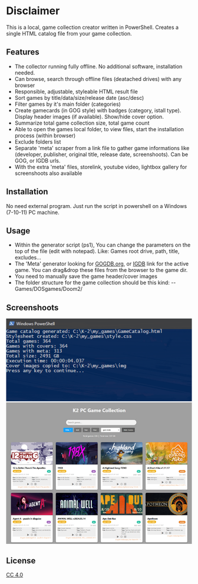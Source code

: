 # Disclaimer

This is a local, game collection creator written in PowerShell.
Creates a single HTML catalog file from your game collection.
    
## Features

- The collector running fully offline. No additional software, installation needed.
- Can browse, search through offline files (deatached drives) with any browser
- Responsible, adjustable, styleable HTML result file
- Sort games by title/data/size/release date (asc/desc)
- Filter games by it's main folder (categories)
- Create gamecards (in GOG style) with badges (category, istall type). Display header images (if available). Show/hide cover option.
- Summarize total game collection size, total game count
- Able to open the games local folder, to view files, start the installation process (within browser)
- Exclude folders list
- Separate 'meta' scraper from a link file to gather game informations like (developer, publisher, original title, release date, screenshoots). Can be GOG, or IGDB urls.
- With the extra 'meta' files, storelink, youtube video, lightbox gallery for screenshoots also available

## Installation

No need external program.
Just run the script in powershell on a Windows (7-10-11) PC machine.

## Usage

- Within the generator script (ps1), You can change the parameters on the top of the file (edit with notepad). Like: Games root drive, path, title, excludes...
- The 'Meta' generator looking for [GOGDB.org](https://gogdb.org), or [IGDB](https://www.igdb.com) link for the active game. You can drag&drop these files from the browser to the game dir.
- You need to manually save the game header/cover images
- The folder structure for the game collection should be this kind:
-- Games/DOSgames/Doom2/


## Screenshoots
![running](https://github.com/krizantenija/game_collector/blob/main/shoot2.png)
![html](https://github.com/krizantenija/game_collector/blob/main/shoot1.jpg)

## License

[CC 4.0](https://creativecommons.org/licenses/by/4.0/)
